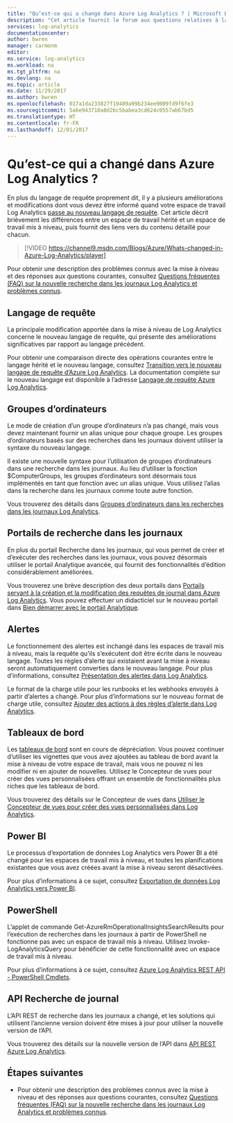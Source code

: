 ```yaml
---
title: "Qu’est-ce qui a changé dans Azure Log Analytics ? | Microsoft Docs"
description: "Cet article fournit le forum aux questions relatives à la mise à niveau de Log Analytics au nouveau langage de requête."
services: log-analytics
documentationcenter: 
author: bwren
manager: carmonm
editor: 
ms.service: log-analytics
ms.workload: na
ms.tgt_pltfrm: na
ms.devlang: na
ms.topic: article
ms.date: 11/29/2017
ms.author: bwren
ms.openlocfilehash: 017a1da233827f19489a99b234ee9009fd9f6fe3
ms.sourcegitcommit: 5a6e943718a8d2bc5babea3cd624c0557ab67bd5
ms.translationtype: HT
ms.contentlocale: fr-FR
ms.lasthandoff: 12/01/2017
---
```

# <a name="whats-changed-in-azure-log-analytics"></a>Qu’est-ce qui a changé dans Azure Log Analytics ?
En plus du langage de requête proprement dit, il y a plusieurs améliorations et modifications dont vous devez être informé quand votre espace de travail Log Analytics [passe au nouveau langage de requête](log-analytics-log-search-new.md).  Cet article décrit brièvement les différences entre un espace de travail hérité et un espace de travail mis à niveau, puis fournit des liens vers du contenu détaillé pour chacun. 

> [!VIDEO https://channel9.msdn.com/Blogs/Azure/Whats-changed-in-Azure-Log-Analytics/player]

Pour obtenir une description des problèmes connus avec la mise à niveau et des réponses aux questions courantes, consultez [Questions fréquentes (FAQ) sur la nouvelle recherche dans les journaux Log Analytics et problèmes connus](log-analytics-log-search-faq.md).  

## <a name="query-language"></a>Langage de requête
La principale modification apportée dans la mise à niveau de Log Analytics concerne le nouveau langage de requête, qui présente des améliorations significatives par rapport au langage précédent.  

Pour obtenir une comparaison directe des opérations courantes entre le langage hérité et le nouveau langage, consultez [Transition vers le nouveau langage de requête d’Azure Log Analytics](log-analytics-log-search-transition.md).  La documentation complète sur le nouveau langage est disponible à l’adresse [Langage de requête Azure Log Analytics](https://docs.loganalytics.io).


## <a name="computer-groups"></a>Groupes d’ordinateurs
Le mode de création d’un groupe d’ordinateurs n’a pas changé, mais vous devez maintenant fournir un alias unique pour chaque groupe.  Les groupes d’ordinateurs basés sur des recherches dans les journaux doivent utiliser la syntaxe du nouveau langage.

Il existe une nouvelle syntaxe pour l’utilisation de groupes d’ordinateurs dans une recherche dans les journaux.  Au lieu d’utiliser la fonction $ComputerGroups, les groupes d’ordinateurs sont désormais tous implémentés en tant que fonction avec un alias unique.  Vous utilisez l’alias dans la recherche dans les journaux comme toute autre fonction.  

Vous trouverez des détails dans [Groupes d’ordinateurs dans les recherches dans les journaux Log Analytics](log-analytics-computer-groups.md).


## <a name="log-search-portals"></a>Portails de recherche dans les journaux
En plus du portail Recherche dans les journaux, qui vous permet de créer et d’exécuter des recherches dans les journaux, vous pouvez désormais utiliser le portail Analytique avancée, qui fournit des fonctionnalités d’édition considérablement améliorées.

Vous trouverez une brève description des deux portails dans [Portails servant à la création et la modification des requêtes de journal dans Azure Log Analytics](log-analytics-log-search-portals.md).  Vous pouvez effectuer un didacticiel sur le nouveau portail dans [Bien démarrer avec le portail Analytique](https://docs.loganalytics.io/docs/Learn/Getting-Started/Getting-started-with-the-Analytics-portal).

## <a name="alerts"></a>Alertes
Le fonctionnement des alertes est inchangé dans les espaces de travail mis à niveau, mais la requête qu’ils s’exécutent doit être écrite dans le nouveau langage.  Toutes les règles d’alerte qui existaient avant la mise à niveau seront automatiquement converties dans le nouveau langage.  Pour plus d’informations, consultez [Présentation des alertes dans Log Analytics](log-analytics-alerts.md).

Le format de la charge utile pour les runbooks et les webhooks envoyés à partir d’alertes a changé.  Pour plus d’informations sur le nouveau format de charge utile, consultez [Ajouter des actions à des règles d’alerte dans Log Analytics](log-analytics-alerts-actions.md).

## <a name="dashboards"></a>Tableaux de bord
Les [tableaux de bord](log-analytics-dashboards.md) sont en cours de dépréciation.  Vous pouvez continuer d’utiliser les vignettes que vous avez ajoutées au tableau de bord avant la mise à niveau de votre espace de travail, mais vous ne pouvez ni les modifier ni en ajouter de nouvelles.  Utilisez le Concepteur de vues pour créer des vues personnalisées offrant un ensemble de fonctionnalités plus riches que les tableaux de bord.

Vous trouverez des détails sur le Concepteur de vues dans [Utiliser le Concepteur de vues pour créer des vues personnalisées dans Log Analytics](log-analytics-view-designer.md).

## <a name="power-bi"></a>Power BI
Le processus d’exportation de données Log Analytics vers Power BI a été changé pour les espaces de travail mis à niveau, et toutes les planifications existantes que vous avez créées avant la mise à niveau seront désactivées.  

Pour plus d’informations à ce sujet, consultez [Exportation de données Log Analytics vers Power BI](log-analytics-powerbi.md).

## <a name="powershell"></a>PowerShell
L’applet de commande Get-AzureRmOperationalInsightsSearchResults pour l’exécution de recherches dans les journaux à partir de PowerShell ne fonctionne pas avec un espace de travail mis à niveau.  Utilisez Invoke-LogAnalyticsQuery pour bénéficier de cette fonctionnalité avec un espace de travail mis à niveau.

Pour plus d’informations à ce sujet, consultez [Azure Log Analytics REST API - PowerShell Cmdlets](https://dev.loganalytics.io/documentation/Tools/PowerShell-Cmdlets).

## <a name="log-search-api"></a>API Recherche de journal
L’API REST de recherche dans les journaux a changé, et les solutions qui utilisent l’ancienne version doivent être mises à jour pour utiliser la nouvelle version de l’API.   

Vous trouverez des détails sur la nouvelle version de l’API dans [API REST Azure Log Analytics](https://dev.loganalytics.io/).

## <a name="next-steps"></a>Étapes suivantes

- Pour obtenir une description des problèmes connus avec la mise à niveau et des réponses aux questions courantes, consultez [Questions fréquentes (FAQ) sur la nouvelle recherche dans les journaux Log Analytics et problèmes connus](log-analytics-log-search-faq.md).